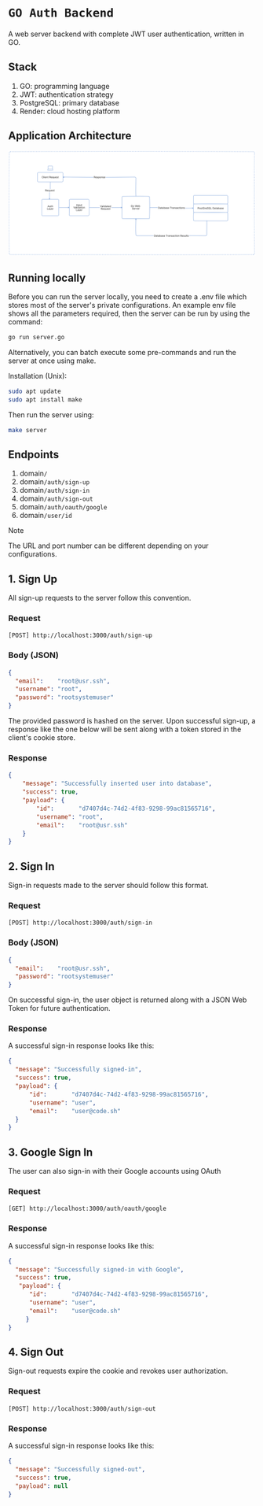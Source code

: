 # `GO Auth Backend` 

A web server backend with complete JWT user authentication, written in GO.

## Stack

1. GO: programming language
2. JWT: authentication strategy
3. PostgreSQL: primary database
4. Render: cloud hosting platform

## Application Architecture

<img src="./diagrams/app-architecture-diagram.svg" alt="Application Architecture">
   
## Running locally

Before you can run the server locally, you need to create a .env file which stores most of the server's private configurations. An example env file shows all the parameters required, then the server can be run by using the command:

```bash
go run server.go
```

Alternatively, you can batch execute some pre-commands and run the server at once using make.  

Installation (Unix):

```bash
sudo apt update
sudo apt install make
```

Then run the server using:

```bash
make server
```

## Endpoints

1. domain`/`
2. domain`/auth/sign-up`
3. domain`/auth/sign-in`
4. domain`/auth/sign-out`
5. domain`/auth/oauth/google`
6. domain`/user/id`

> [!NOTE]  
> The URL and port number can be different depending on your configurations.

## 1. Sign Up
    
  All sign-up requests to the server follow this convention.
  
  ### Request
  
  ```url
  [POST] http://localhost:3000/auth/sign-up
  ```
  ### Body (JSON)
  
  ```json
  {
    "email":    "root@usr.ssh",
    "username": "root",
    "password": "rootsystemuser"
  }
  ```

  The provided password is hashed on the server. Upon successful sign-up, a response like the one below will be sent along with a token stored in the client's cookie store.
  
  ### Response

  ```json
  {
      "message": "Successfully inserted user into database",
      "success": true,
      "payload": {
          "id":       "d7407d4c-74d2-4f83-9298-99ac81565716",
          "username": "root",
          "email":    "root@usr.ssh"
      }
  }
  ```


## 2. Sign In
    
  Sign-in requests made to the server should follow this format.
  
  ### Request
  
  ```url
  [POST] http://localhost:3000/auth/sign-in
  ```
  ### Body (JSON)
  
  ```json
  {
    "email":    "root@usr.ssh",
    "password": "rootsystemuser"
  }
  ```

  On successful sign-in, the user object is returned along with a JSON Web Token for future authentication.
  
  ### Response

  A successful sign-in response looks like this:

  ```json
 {
    "message": "Successfully signed-in",
    "success": true,
    "payload": {
        "id":       "d7407d4c-74d2-4f83-9298-99ac81565716",
        "username": "user",
        "email":    "user@code.sh"
    }
}
  ```

## 3. Google Sign In
    
  The user can also sign-in with their Google accounts using OAuth
  
  ### Request
  
  ```url
  [GET] http://localhost:3000/auth/oauth/google
  ```
  
  ### Response

  A successful sign-in response looks like this:

  ```json
{
    "message": "Successfully signed-in with Google",
    "success": true,
     "payload": {
        "id":       "d7407d4c-74d2-4f83-9298-99ac81565716",
        "username": "user",
        "email":    "user@code.sh"
       }
}
  ```


## 4. Sign Out
    
  Sign-out requests expire the cookie and revokes user authorization.
  
  ### Request
  
  ```url
  [POST] http://localhost:3000/auth/sign-out
  ```
  
  ### Response

  A successful sign-in response looks like this:

  ```json
{
    "message": "Successfully signed-out",
    "success": true,
    "payload": null
}
  ```
